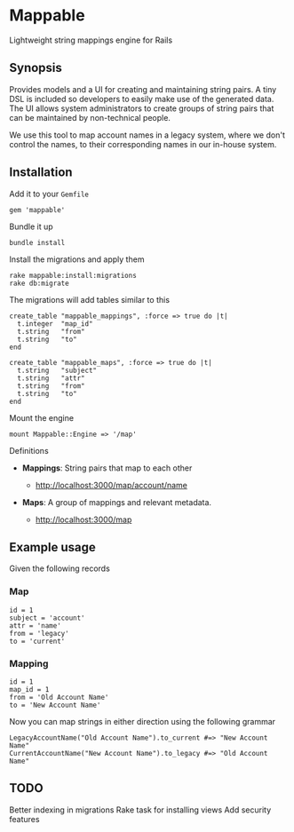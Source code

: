 # Mappable #

Lightweight string mappings engine for Rails

## Synopsis ##

Provides models and a UI for creating and maintaining string pairs. A tiny DSL is included so developers to easily make use of the generated data. The UI allows system administrators to create groups of string pairs that can be maintained by non-technical people.

We use this tool to map account names in a legacy system, where we don't control the names, to their corresponding names in our in-house system.

## Installation ##

Add it to your `Gemfile`

    gem 'mappable'

Bundle it up

    bundle install

Install the migrations and apply them

    rake mappable:install:migrations
    rake db:migrate

The migrations will add tables similar to this

    create_table "mappable_mappings", :force => true do |t|
      t.integer  "map_id"
      t.string   "from"
      t.string   "to"
    end

    create_table "mappable_maps", :force => true do |t|
      t.string   "subject"
      t.string   "attr"
      t.string   "from"
      t.string   "to"
    end

Mount the engine

    mount Mappable::Engine => '/map'

Definitions

 * **Mappings**: String pairs that map to each other

    - [http://localhost:3000/map/account/name](http://localhost:3000/map/account/name)

 * **Maps**: A group of mappings and relevant metadata.

    - [http://localhost:3000/map](http://localhost:3000/maps)

## Example usage ##

Given the following records

### Map ###

    id = 1
    subject = 'account'
    attr = 'name'
    from = 'legacy'
    to = 'current'

### Mapping ###

    id = 1
    map_id = 1
    from = 'Old Account Name'
    to = 'New Account Name'

Now you can map strings in either direction using the following grammar

    LegacyAccountName("Old Account Name").to_current #=> "New Account Name"
    CurrentAccountName("New Account Name").to_legacy #=> "Old Account Name"

## TODO ##

Better indexing in migrations
Rake task for installing views
Add security features
